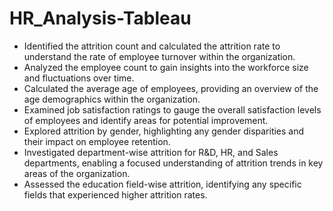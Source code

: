 # HR_Analysis-Tableau

- Identified the attrition count and calculated the attrition rate to understand the rate of employee turnover within the organization.
- Analyzed the employee count to gain insights into the workforce size and fluctuations over time.
- Calculated the average age of employees, providing an overview of the age demographics within the organization.
- Examined job satisfaction ratings to gauge the overall satisfaction levels of employees and identify areas for potential improvement.
- Explored attrition by gender, highlighting any gender disparities and their impact on employee retention.
- Investigated department-wise attrition for R&D, HR, and Sales departments, enabling a focused understanding of attrition trends in key areas of the organization.
- Assessed the education field-wise attrition, identifying any specific fields that experienced higher attrition rates.
